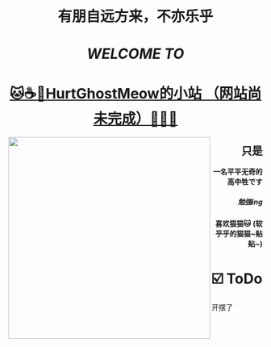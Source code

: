 <div align="center">
  
# 有朋自远方来，不亦乐乎   
  
# *WELCOME TO*
  
# [🐱☕🍉HurtGhostMeow的小站 （网站尚未完成）🍨🍜🧋](https://hurtghostmeow.eu.org/)

<img align='left' src="https://github-readme-stats.vercel.app/api?username=HurtGhostMeow" width="400"/>
  
<div align="right">
  
## 只是
  
**一名平平无奇的高中牲です**

##### 勉強ing
**喜欢猫猫🐱**
**(软乎乎的猫猫~~~贴贴~~~)**

<div align="left">
  
# ☑️ ToDo

开摆了

